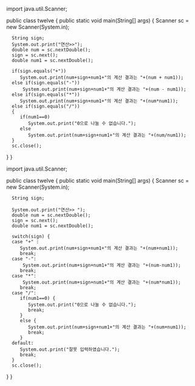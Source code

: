 import java.util.Scanner;
 
public class twelve {
   public static void main(String[] args) {
      Scanner sc = new Scanner(System.in);
      
      String sign;
      System.out.print("연산>>");
      double num = sc.nextDouble();
      sign = sc.next();
      double num1 = sc.nextDouble();
      
      if(sign.equals("+"))
         System.out.print(num+sign+num1+"의 계산 결과는 "+(num + num1));
      else if(sign.equals("-"))
          System.out.print(num+sign+num1+"의 계산 결과는 "+(num - num1));
      else if(sign.equals("*"))
         System.out.print(num+sign+num1+"의 계산 결과는 "+(num*num1));
      else if(sign.equals("/"))
      {  
         if(num1==0)
            System.out.print("0으로 나눌 수 없습니다.");
         else
            System.out.print(num+sign+num1+"의 계산 결과는 "+(num/num1));
      }
      sc.close();
   }
}

import java.util.Scanner;
 
public class twelve {
   public static void main(String[] args) {
      Scanner sc = new Scanner(System.in);
      
      String sign;
      
      System.out.print("연산>> ");
      double num = sc.nextDouble();
      sign = sc.next();
      double num1 = sc.nextDouble();
 
      switch(sign) {
      case "+" :
         System.out.print(num+sign+num1+"의 계산 결과는 "+(num+num1));
         break;
      case "-":
          System.out.print(num+sign+num1+"의 계산 결과는 "+(num-num1));
         break;
      case "*":
          System.out.print(num+sign+num1+"의 계산 결과는 "+(num*num1));
         break;
      case "/":
         if(num1==0) {
            System.out.print("0으로 나눌 수 없습니다.");
            break;
         }
         else {
            System.out.print(num+sign+num1+"의 계산 결과는 "+(num+num1));
            break;
         }
      default:
         System.out.print("잘못 입력하였습니다.");
         break;
      }
      sc.close();
   }
}
